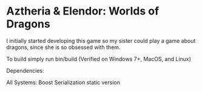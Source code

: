 # Aztheria & Elendor: Worlds of Dragons

I initially started developing this game so my sister could play a game about dragons, since she is so obsessed with them.

To build simply run bin/build (Verified on Windows 7+, MacOS, and Linux)

Dependencies:

  All Systems: Boost Serialization static version
